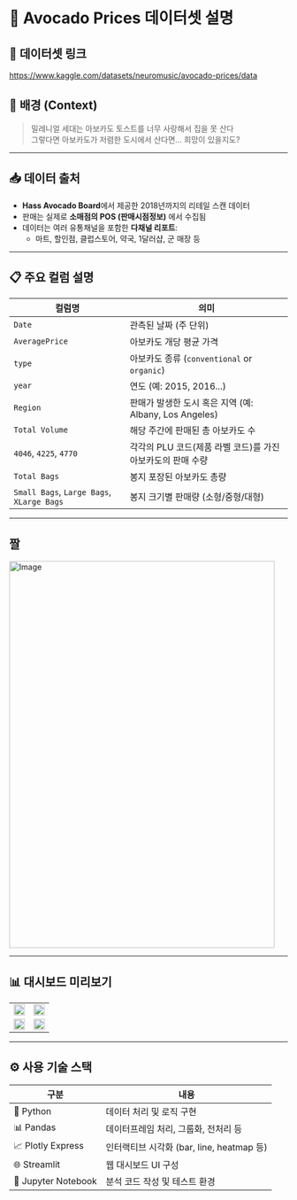 # 🥑 Avocado Prices 데이터셋 설명

## 🔗 데이터셋 링크
https://www.kaggle.com/datasets/neuromusic/avocado-prices/data

## 📌 배경 (Context)

> 밀레니얼 세대는 아보카도 토스트를 너무 사랑해서 집을 못 산다  
> 그렇다면 아보카도가 저렴한 도시에서 산다면... 희망이 있을지도?

---

## 📥 데이터 출처
- **Hass Avocado Board**에서 제공한 2018년까지의 리테일 스캔 데이터
- 판매는 실제로 **소매점의 POS (판매시점정보)** 에서 수집됨
- 데이터는 여러 유통채널을 포함한 **다채널 리포트**:
  - 마트, 할인점, 클럽스토어, 약국, 1달러샵, 군 매장 등

---

## 📋 주요 컬럼 설명

| 컬럼명 | 의미 |
|--------|------|
| `Date` | 관측된 날짜 (주 단위) |
| `AveragePrice` | 아보카도 개당 평균 가격 |
| `type` | 아보카도 종류 (`conventional` or `organic`) |
| `year` | 연도 (예: 2015, 2016...) |
| `Region` | 판매가 발생한 도시 혹은 지역 (예: Albany, Los Angeles) |
| `Total Volume` | 해당 주간에 판매된 총 아보카도 수 |
| `4046`, `4225`, `4770` | 각각의 PLU 코드(제품 라벨 코드)를 가진 아보카도의 판매 수량 |
| `Total Bags` | 봉지 포장된 아보카도 총량 |
| `Small Bags`, `Large Bags`, `XLarge Bags` | 봉지 크기별 판매량 (소형/중형/대형) |

---

## 짤

<img width="480" height="699" alt="Image" src="https://github.com/user-attachments/assets/313a515b-b73c-4d7f-bcff-3227a096bfd2" />

---

## 📊 대시보드 미리보기

<table>
  <tr>
    <td><img src="https://github.com/user-attachments/assets/62e612f4-cdeb-4246-bafb-bebcfe648dd9" width="100%"/></td>
    <td><img src="https://github.com/user-attachments/assets/9203a7c2-74b6-4df2-87e8-8cbd2ef7dc18" width="100%"/></td>
  </tr>
  <tr>
    <td><img src="https://github.com/user-attachments/assets/42a47c65-3811-4fe5-8b99-5e5ce0fa4591" width="100%"/></td>
    <td><img src="https://github.com/user-attachments/assets/896b38ca-a7d9-450e-8626-076eed8b57a0" width="100%"/></td>
  </tr>
</table>

---

## ⚙️ 사용 기술 스택

| 구분 | 내용 |
|------|------|
| 🐍 Python | 데이터 처리 및 로직 구현 |
| 📊 Pandas | 데이터프레임 처리, 그룹화, 전처리 등 |
| 📈 Plotly Express | 인터랙티브 시각화 (bar, line, heatmap 등) |
| 🌐 Streamlit | 웹 대시보드 UI 구성 |
| 📒 Jupyter Notebook | 분석 코드 작성 및 테스트 환경 |